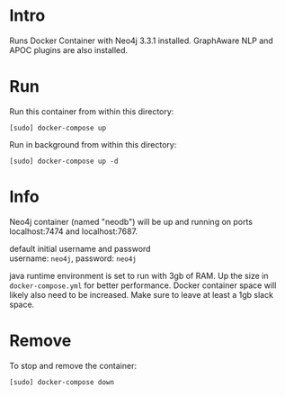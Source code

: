 # Intro
Runs Docker Container with Neo4j 3.3.1 installed. GraphAware NLP and APOC plugins are also installed.

# Run
Run this container from within this directory:
```
[sudo] docker-compose up
```
Run in background from within this directory:
```
[sudo] docker-compose up -d
```

# Info
Neo4j container (named "neodb") will be up and running on ports localhost:7474 and localhost:7687. 

default initial username and password  
username: `neo4j`, password: `neo4j`

java runtime environment is set to run with 3gb of RAM. Up the size in `docker-compose.yml` for better performance. Docker container space will likely also need to be increased. Make sure to leave at least a 1gb slack space.

# Remove
To stop and remove the container:

```
[sudo] docker-compose down
```
